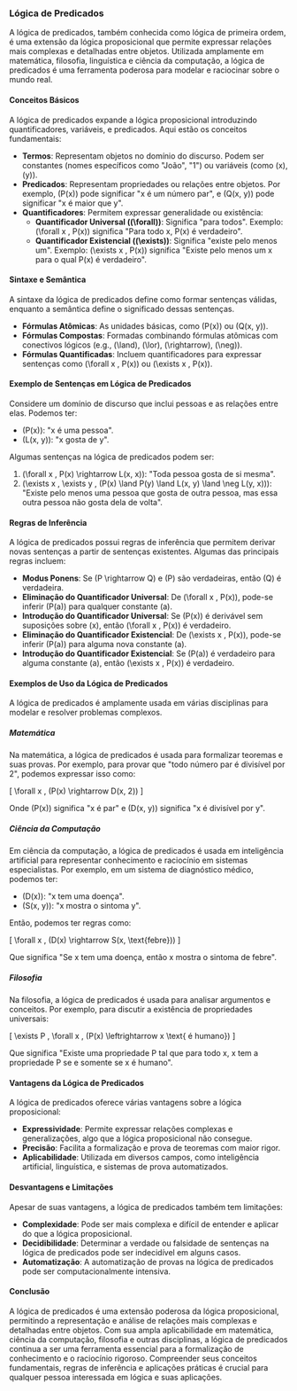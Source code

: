 ### Lógica de Predicados

A lógica de predicados, também conhecida como lógica de primeira ordem, é uma extensão da lógica proposicional que permite expressar relações mais complexas e detalhadas entre objetos. Utilizada amplamente em matemática, filosofia, linguística e ciência da computação, a lógica de predicados é uma ferramenta poderosa para modelar e raciocinar sobre o mundo real.

#### Conceitos Básicos

A lógica de predicados expande a lógica proposicional introduzindo quantificadores, variáveis, e predicados. Aqui estão os conceitos fundamentais:

- **Termos**: Representam objetos no domínio do discurso. Podem ser constantes (nomes específicos como "João", "1") ou variáveis (como \(x\), \(y\)).
- **Predicados**: Representam propriedades ou relações entre objetos. Por exemplo, \(P(x)\) pode significar "x é um número par", e \(Q(x, y)\) pode significar "x é maior que y".
- **Quantificadores**: Permitem expressar generalidade ou existência:
  - **Quantificador Universal (\(\forall\))**: Significa "para todos". Exemplo: \(\forall x \, P(x)\) significa "Para todo x, P(x) é verdadeiro".
  - **Quantificador Existencial (\(\exists\))**: Significa "existe pelo menos um". Exemplo: \(\exists x \, P(x)\) significa "Existe pelo menos um x para o qual P(x) é verdadeiro".

#### Sintaxe e Semântica

A sintaxe da lógica de predicados define como formar sentenças válidas, enquanto a semântica define o significado dessas sentenças.

- **Fórmulas Atômicas**: As unidades básicas, como \(P(x)\) ou \(Q(x, y)\).
- **Fórmulas Compostas**: Formadas combinando fórmulas atômicas com conectivos lógicos (e.g., \(\land\), \(\lor\), \(\rightarrow\), \(\neg\)).
- **Fórmulas Quantificadas**: Incluem quantificadores para expressar sentenças como \(\forall x \, P(x)\) ou \(\exists x \, P(x)\).

#### Exemplo de Sentenças em Lógica de Predicados

Considere um domínio de discurso que inclui pessoas e as relações entre elas. Podemos ter:

- \(P(x)\): "x é uma pessoa".
- \(L(x, y)\): "x gosta de y".

Algumas sentenças na lógica de predicados podem ser:

1. \(\forall x \, P(x) \rightarrow L(x, x)\): "Toda pessoa gosta de si mesma".
2. \(\exists x \, \exists y \, (P(x) \land P(y) \land L(x, y) \land \neg L(y, x))\): "Existe pelo menos uma pessoa que gosta de outra pessoa, mas essa outra pessoa não gosta dela de volta".

#### Regras de Inferência

A lógica de predicados possui regras de inferência que permitem derivar novas sentenças a partir de sentenças existentes. Algumas das principais regras incluem:

- **Modus Ponens**: Se \(P \rightarrow Q\) e \(P\) são verdadeiras, então \(Q\) é verdadeira.
- **Eliminação do Quantificador Universal**: De \(\forall x \, P(x)\), pode-se inferir \(P(a)\) para qualquer constante \(a\).
- **Introdução do Quantificador Universal**: Se \(P(x)\) é derivável sem suposições sobre \(x\), então \(\forall x \, P(x)\) é verdadeiro.
- **Eliminação do Quantificador Existencial**: De \(\exists x \, P(x)\), pode-se inferir \(P(a)\) para alguma nova constante \(a\).
- **Introdução do Quantificador Existencial**: Se \(P(a)\) é verdadeiro para alguma constante \(a\), então \(\exists x \, P(x)\) é verdadeiro.

#### Exemplos de Uso da Lógica de Predicados

A lógica de predicados é amplamente usada em várias disciplinas para modelar e resolver problemas complexos.

##### Matemática

Na matemática, a lógica de predicados é usada para formalizar teoremas e suas provas. Por exemplo, para provar que "todo número par é divisível por 2", podemos expressar isso como:

\[
\forall x \, (P(x) \rightarrow D(x, 2))
\]

Onde \(P(x)\) significa "x é par" e \(D(x, y)\) significa "x é divisível por y".

##### Ciência da Computação

Em ciência da computação, a lógica de predicados é usada em inteligência artificial para representar conhecimento e raciocínio em sistemas especialistas. Por exemplo, em um sistema de diagnóstico médico, podemos ter:

- \(D(x)\): "x tem uma doença".
- \(S(x, y)\): "x mostra o sintoma y".

Então, podemos ter regras como:

\[
\forall x \, (D(x) \rightarrow S(x, \text{febre}))
\]

Que significa "Se x tem uma doença, então x mostra o sintoma de febre".

##### Filosofia

Na filosofia, a lógica de predicados é usada para analisar argumentos e conceitos. Por exemplo, para discutir a existência de propriedades universais:

\[
\exists P \, \forall x \, (P(x) \leftrightarrow x \text{ é humano})
\]

Que significa "Existe uma propriedade P tal que para todo x, x tem a propriedade P se e somente se x é humano".

#### Vantagens da Lógica de Predicados

A lógica de predicados oferece várias vantagens sobre a lógica proposicional:

- **Expressividade**: Permite expressar relações complexas e generalizações, algo que a lógica proposicional não consegue.
- **Precisão**: Facilita a formalização e prova de teoremas com maior rigor.
- **Aplicabilidade**: Utilizada em diversos campos, como inteligência artificial, linguística, e sistemas de prova automatizados.

#### Desvantagens e Limitações

Apesar de suas vantagens, a lógica de predicados também tem limitações:

- **Complexidade**: Pode ser mais complexa e difícil de entender e aplicar do que a lógica proposicional.
- **Decidibilidade**: Determinar a verdade ou falsidade de sentenças na lógica de predicados pode ser indecidível em alguns casos.
- **Automatização**: A automatização de provas na lógica de predicados pode ser computacionalmente intensiva.

#### Conclusão

A lógica de predicados é uma extensão poderosa da lógica proposicional, permitindo a representação e análise de relações mais complexas e detalhadas entre objetos. Com sua ampla aplicabilidade em matemática, ciência da computação, filosofia e outras disciplinas, a lógica de predicados continua a ser uma ferramenta essencial para a formalização de conhecimento e o raciocínio rigoroso. Compreender seus conceitos fundamentais, regras de inferência e aplicações práticas é crucial para qualquer pessoa interessada em lógica e suas aplicações.